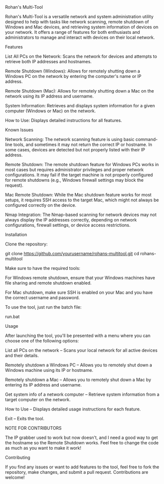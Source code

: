 Rohan's Multi-Tool

Rohan's Multi-Tool is a versatile network and system administration utility designed to help with tasks like network scanning, remote shutdown of Windows and Mac devices, and retrieving system information of devices on your network. It offers a range of features for both enthusiasts and administrators to manage and interact with devices on their local network.



Features

List All PCs on the Network: Scans the network for devices and attempts to retrieve both IP addresses and hostnames.

Remote Shutdown (Windows): Allows for remotely shutting down a Windows PC on the network by entering the computer's name or IP address.

Remote Shutdown (Mac): Allows for remotely shutting down a Mac on the network using its IP address and username.

System Information: Retrieves and displays system information for a given computer (Windows or Mac) on the network.

How to Use: Displays detailed instructions for all features.

Known Issues

Network Scanning: The network scanning feature is using basic command-line tools, and sometimes it may not return the correct IP or hostname. In some cases, devices are detected but not properly listed with their IP address.

Remote Shutdown: The remote shutdown feature for Windows PCs works in most cases but requires administrator privileges and proper network configurations. It may fail if the target machine is not properly configured for remote shutdowns (e.g., Windows firewall settings may block the request).

Mac Remote Shutdown: While the Mac shutdown feature works for most setups, it requires SSH access to the target Mac, which might not always be configured correctly on the device.

Nmap Integration: The Nmap-based scanning for network devices may not always display the IP addresses correctly, depending on network configurations, firewall settings, or device access restrictions.

Installation

Clone the repository:

git clone https://github.com/yourusername/rohans-multitool.git
cd rohans-multitool

Make sure to have the required tools:

For Windows remote shutdown, ensure that your Windows machines have file sharing and remote shutdown enabled.

For Mac shutdown, make sure SSH is enabled on your Mac and you have the correct username and password.

To use the tool, just run the batch file:

run.bat

Usage

After launching the tool, you'll be presented with a menu where you can choose one of the following options:

List all PCs on the network – Scans your local network for all active devices and their details.

Remotely shutdown a Windows PC – Allows you to remotely shut down a Windows machine using its IP or hostname.

Remotely shutdown a Mac – Allows you to remotely shut down a Mac by entering its IP address and username.

Get system info of a network computer – Retrieve system information from a target computer on the network.

How to Use – Displays detailed usage instructions for each feature.

Exit – Exits the tool.

NOTE FOR CONTRIBUTORS

The IP grabber used to work but now doesn't, and I need a good way to get the hostname so the Remote Shutdown works. Feel free to change the code as much as you want to make it work!

Contributing

If you find any issues or want to add features to the tool, feel free to fork the repository, make changes, and submit a pull request. Contributions are welcome!

